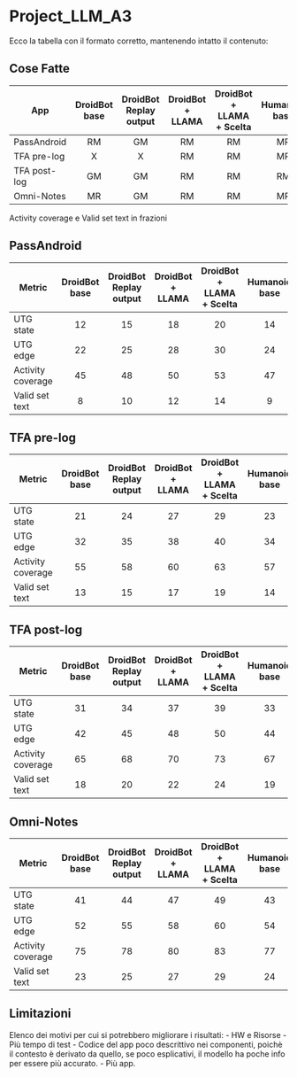 # Project_LLM_A3

Ecco la tabella con il formato corretto, mantenendo intatto il contenuto:

## Cose Fatte

| App            | DroidBot base | DroidBot Replay output | DroidBot + LLAMA | DroidBot + LLAMA + Scelta | Humanoid base | Humanoid Replay output | Humanoid + LLAMA |
|----------------|:-------------:|:---------------------:|:----------------:|:-------------------------:|:-------------:|:----------------------:|:----------------:|
| PassAndroid    |      RM       |          GM           |        RM        |           RM              |      MR       |          X             |       RM         |
| TFA pre-log    |      X        |          X            |        RM        |           RM              |      MR       |          X             |       RM         |
| TFA post-log   |      GM       |          GM           |        RM        |           RM              |      RM       |          X             |       RM         |
| Omni-Notes     |      MR       |          GM           |        RM        |           RM              |      MR       |          X             |       RM         |


Activity coverage e Valid set text in frazioni 

## PassAndroid

| Metric              | DroidBot base | DroidBot Replay output | DroidBot + LLAMA | DroidBot + LLAMA + Scelta | Humanoid base | Humanoid Replay output | Humanoid + LLAMA |
|---------------------|:-------------:|:---------------------:|:----------------:|:-------------------------:|:-------------:|:----------------------:|:----------------:|
| UTG state           |      12       |          15           |       18         |           20              |      14       |          16            |      19          |
| UTG edge            |      22       |          25           |       28         |           30              |      24       |          26            |      29          |
| Activity coverage   |      45       |          48           |       50         |           53              |      47       |          49            |      52          |
| Valid set text      |      8        |          10           |       12         |           14              |      9        |          11            |      13          |

## TFA pre-log

| Metric              | DroidBot base | DroidBot Replay output | DroidBot + LLAMA | DroidBot + LLAMA + Scelta | Humanoid base | Humanoid Replay output | Humanoid + LLAMA |
|---------------------|:-------------:|:---------------------:|:----------------:|:-------------------------:|:-------------:|:----------------------:|:----------------:|
| UTG state           |      21       |          24           |       27         |           29              |      23       |          25            |      28          |
| UTG edge            |      32       |          35           |       38         |           40              |      34       |          36            |      39          |
| Activity coverage   |      55       |          58           |       60         |           63              |      57       |          59            |      62          |
| Valid set text      |      13       |          15           |       17         |           19              |      14       |          16            |      18          |

## TFA post-log

| Metric              | DroidBot base | DroidBot Replay output | DroidBot + LLAMA | DroidBot + LLAMA + Scelta | Humanoid base | Humanoid Replay output | Humanoid + LLAMA |
|---------------------|:-------------:|:---------------------:|:----------------:|:-------------------------:|:-------------:|:----------------------:|:----------------:|
| UTG state           |      31       |          34           |       37         |           39              |      33       |          35            |      38          |
| UTG edge            |      42       |          45           |       48         |           50              |      44       |          46            |      49          |
| Activity coverage   |      65       |          68           |       70         |           73              |      67       |          69            |      72          |
| Valid set text      |      18       |          20           |       22         |           24              |      19       |          21            |      23          |

## Omni-Notes

| Metric              | DroidBot base | DroidBot Replay output | DroidBot + LLAMA | DroidBot + LLAMA + Scelta | Humanoid base | Humanoid Replay output | Humanoid + LLAMA |
|---------------------|:-------------:|:---------------------:|:----------------:|:-------------------------:|:-------------:|:----------------------:|:----------------:|
| UTG state           |      41       |          44           |       47         |           49              |      43       |          45            |      48          |
| UTG edge            |      52       |          55           |       58         |           60              |      54       |          56            |      59          |
| Activity coverage   |      75       |          78           |       80         |           83              |      77       |          79            |      82          |
| Valid set text      |      23       |          25           |       27         |           29              |      24       |          26            |      28          |

## Limitazioni

Elenco dei motivi per cui si potrebbero migliorare i risultati:
    - HW e Risorse
    - Più tempo di test
    - Codice del app poco descrittivo nei componenti, poichè il contesto è derivato da quello, se poco esplicativi, il modello ha poche info per essere più accurato.
    - Più app. 
